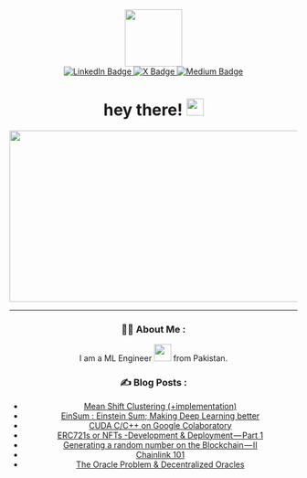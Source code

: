 <div id="header" align="center">
<img src="https://media.giphy.com/media/IpNXraBXBQQRFzxg6p/giphy.gif" width="100"/>

    
<div id="badges">
  <a href="https://www.linkedin.com/in/m-zohaibnasir/">
    <img src="https://img.shields.io/badge/Mzohaibnasir-blue?style=for-the-badge&logo=linkedin&logoColor=white" alt="LinkedIn Badge"/>
  </a>
  <a href="https://twitter.com/m_zohaibnasir">
    <img src="https://img.shields.io/badge/mzohaibnasir-white?logo=X&logoColor=black&style=for-the-badge" alt="X Badge"/>
  </a>

  <a href="https://medium.com/@inthediary">
    <img src="https://img.shields.io/badge/inthediary-white?style=for-the-badge&logo=medium&logoColor=black" alt="Medium Badge"/>
  </a>


</div>


<h1>
  hey there!
  <img src="https://media.giphy.com/media/hvRJCLFzcasrR4ia7z/giphy.gif" width="30px"/>
</h1>

<div align="center">
  <img src="https://media.giphy.com/media/dWesBcTLavkZuG35MI/giphy.gif" width="600" height="300"/>
</div>


---

### :man_technologist: About Me :
I am a ML Engineer <img src="https://media.giphy.com/media/WUlplcMpOCEmTGBtBW/giphy.gif" width="30"> from Pakistan.

### :writing_hand: Blog Posts :

<!-- BLOG-POST-LIST:START -->
- [Mean Shift Clustering &lpar;+implementation&rpar;](https://inthediary.medium.com/mean-shift-clustering-implementation-30e67fd6deb6?source=rss-d163dfab618d------2)
- [EinSum : Einstein Sum; Making Deep Learning better](https://inthediary.medium.com/einsum-einstein-sum-making-deep-learning-better-8fffa8e55834?source=rss-d163dfab618d------2)
- [CUDA C/C++ on Google Colaboratory](https://inthediary.medium.com/cuda-c-c-on-google-colaboratory-e10e206368f1?source=rss-d163dfab618d------2)
- [ERC721s or NFTs -Development &amp; Deployment — Part 1](https://inthediary.medium.com/erc721s-or-nfts-development-deployment-part-1-a5584ae938eb?source=rss-d163dfab618d------2)
- [Generating a random number on the Blockchain — II](https://inthediary.medium.com/generating-a-random-number-on-the-blockchain-ii-b1cd84a8303f?source=rss-d163dfab618d------2)
- [Chainlink 101](https://inthediary.medium.com/chainlink-101-dcf832638dc7?source=rss-d163dfab618d------2)
- [The Oracle Problem &amp; Decentralized Oracles](https://inthediary.medium.com/the-oracle-problem-decentralized-oracles-a823ad86ce6c?source=rss-d163dfab618d------2)
<!-- BLOG-POST-LIST:END -->



</div>
